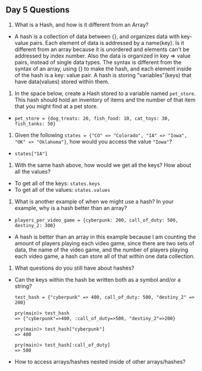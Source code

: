 ## Day 5 Questions

1. What is a Hash, and how is it different from an Array?
  - A hash is a collection of data between {}, and organizes data with key-value pairs. Each element of data is addressed by a name(key). Is it different from an array because it is unordered and elements can't be addressed by index number. Also the data is organized in key => value pairs, instead of single data types. The syntax is different from the syntax of an array, using
  {} to make the hash, and each element inside of the hash is a key: value pair. A hash is storing "variables"(keys) that have data(values) stored within them.


1. In the space below, create a Hash stored to a variable named `pet_store`.  This hash should hold an inventory of items and the number of that item that you might find at a pet store.

  - ``` pet_store = {dog_treats: 20, fish_food: 10, cat_toys: 30, fish_tanks: 50} ```


1. Given the following `states = {"CO" => "Colorado", "IA" => "Iowa", "OK" => "Oklahoma"}`, how would you access the value `"Iowa"`?

  - ``` states["IA"] ```


1. With the same hash above, how would we get all the keys?  How about all the values?

  - To get all of the keys: ``` states.keys ```
  - To get all of the values: ``` states.values ```


1. What is another example of when we might use a hash?  In your example, why is a hash better than an array?

  - ```players_per_video_game = {cyberpunk: 200, call_of_duty: 500, destiny_2: 300}```

  - A hash is better than an array in this example because I am counting the amount of players playing each video game,
  since there are two sets of data, the name of the video game, and the number of players playing each video game, a hash can store all of that within one data collection.


1. What questions do you still have about hashes?
  - Can the keys within the hash be written both as a symbol and/or a string?
    ```
    test_hash = {"cyberpunk" => 400, call_of_duty: 500, "destiny_2" => 200}

    pry(main)> test_hash
    => {"cyberpunk"=>400, :call_of_duty=>500, "destiny_2"=>200}

    pry(main)> test_hash["cyberpunk"]
    => 400

    pry(main)> test_hash[:call_of_duty]
    => 500
    ```

  - How to access arrays/hashes nested inside of other arrays/hashes?
